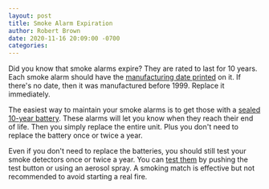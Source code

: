 ```yaml
---
layout: post
title: Smoke Alarm Expiration
author: Robert Brown
date: 2020-11-16 20:09:00 -0700
categories:
---
```

Did you know that smoke alarms expire? They are rated to last for 10 years. Each smoke alarm should have the [manufacturing date printed](https://support.firstalert.com/s/article/Smoke-or-CO-Alarm-Expiration-Dates) on it. If there's no date, then it was manufactured before 1999. Replace it immediately.

The easiest way to maintain your smoke alarms is to get those with a [sealed 10-year battery](https://www.kidde.com/home-safety/en/us/products/fire-safety/smoke-alarms/i9010/). These alarms will let you know when they reach their end of life. Then you simply replace the entire unit. Plus you don't need to replace the battery once or twice a year.

Even if you don't need to replace the batteries, you should still test your smoke detectors once or twice a year. You can [test them](https://www.kidde.com/home-safety/en/us/support/help-center/browse-articles/articles/how_to_test_a_smoke_alarm.html) by pushing the test button or using an aerosol spray. A smoking match is effective but not recommended to avoid starting a real fire.
